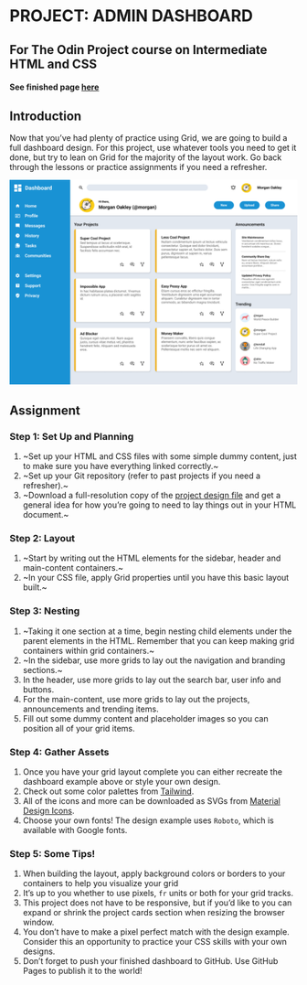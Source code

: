 # PROJECT: ADMIN DASHBOARD
## For The Odin Project course on Intermediate HTML and CSS

#### See finished page [here](https://tommygatz.github.io/admin-dashboard)

## Introduction
Now that you’ve had plenty of practice using Grid, we are going to build a full dashboard design. For this project, use whatever tools you need to get it done, but try to lean on Grid for the majority of the layout work. Go back through the lessons or practice assignments if you need a refresher.

![Project Layout Image](/assets/dashboard-project.png)

## Assignment

### Step 1: Set Up and Planning
1. ~Set up your HTML and CSS files with some simple dummy content, just to make sure you have everything linked correctly.~
2. ~Set up your Git repository (refer to past projects if you need a refresher).~
3. ~Download a full-resolution copy of the [project design file](https://cdn.statically.io/gh/TheOdinProject/curriculum/main/html_css/grid-lessons/project-dashboard/dashboard-project.png) and get a general idea for how you’re going to need to lay things out in your HTML document.~

### Step 2: Layout
1. ~Start by writing out the HTML elements for the sidebar, header and main-content containers.~
2. ~In your CSS file, apply Grid properties until you have this basic layout built.~

### Step 3: Nesting
1. ~Taking it one section at a time, begin nesting child elements under the parent elements in the HTML. Remember that you can keep making grid containers within grid containers.~
2. ~In the sidebar, use more grids to lay out the navigation and branding sections.~
3. In the header, use more grids to lay out the search bar, user info and buttons.
4. For the main-content, use more grids to lay out the projects, announcements and trending items.
5. Fill out some dummy content and placeholder images so you can position all of your grid items.

### Step 4: Gather Assets
1. Once you have your grid layout complete you can either recreate the dashboard example above or style your own design.
2. Check out some color palettes from [Tailwind](https://tailwindcss.com/docs/customizing-colors).
3. All of the icons and more can be downloaded as SVGs from [Material Design Icons](https://materialdesignicons.com/).
4. Choose your own fonts! The design example uses `Roboto`, which is available with Google fonts.

### Step 5: Some Tips!
1. When building the layout, apply background colors or borders to your containers to help you visualize your grid
2. It’s up to you whether to use pixels, `fr` units or both for your grid tracks.
3. This project does not have to be responsive, but if you’d like to you can expand or shrink the project cards section when resizing the browser window.
4. You don’t have to make a pixel perfect match with the design example. Consider this an opportunity to practice your CSS skills with your own designs.
5. Don’t forget to push your finished dashboard to GitHub. Use GitHub Pages to publish it to the world!